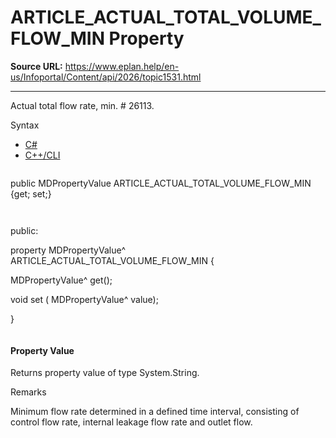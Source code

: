 # ARTICLE_ACTUAL_TOTAL_VOLUME_FLOW_MIN Property

**Source URL:** https://www.eplan.help/en-us/Infoportal/Content/api/2026/topic1531.html

---

Actual total flow rate, min. # 26113.

Syntax

- [C#](#i-syntax-CS)
- [C++/CLI](#i-syntax-CPP2005)

```
```
public MDPropertyValue ARTICLE_ACTUAL_TOTAL_VOLUME_FLOW_MIN {get; set;}
```
```

```
```
public:

property MDPropertyValue^ ARTICLE_ACTUAL_TOTAL_VOLUME_FLOW_MIN {

   MDPropertyValue^ get();

   void set (    MDPropertyValue^ value);

}
```
```

#### Property Value

Returns property value of type System.String.

Remarks

Minimum flow rate determined in a defined time interval, consisting of control flow rate, internal leakage flow rate and outlet flow.
